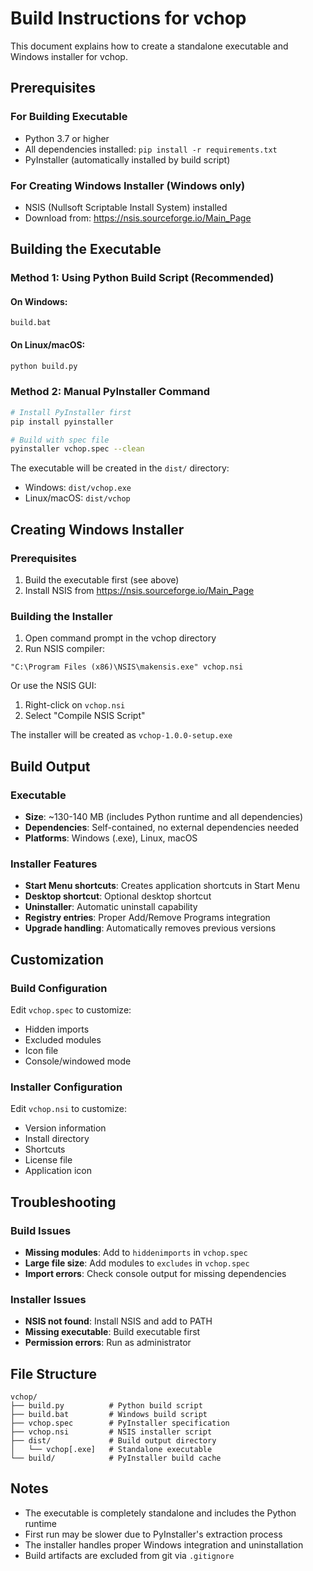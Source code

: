 # Build Instructions for vchop

This document explains how to create a standalone executable and Windows installer for vchop.

## Prerequisites

### For Building Executable
- Python 3.7 or higher
- All dependencies installed: `pip install -r requirements.txt`
- PyInstaller (automatically installed by build script)

### For Creating Windows Installer (Windows only)
- NSIS (Nullsoft Scriptable Install System) installed
- Download from: https://nsis.sourceforge.io/Main_Page

## Building the Executable

### Method 1: Using Python Build Script (Recommended)

#### On Windows:
```batch
build.bat
```

#### On Linux/macOS:
```bash
python build.py
```

### Method 2: Manual PyInstaller Command
```bash
# Install PyInstaller first
pip install pyinstaller

# Build with spec file
pyinstaller vchop.spec --clean
```

The executable will be created in the `dist/` directory:
- Windows: `dist/vchop.exe`
- Linux/macOS: `dist/vchop`

## Creating Windows Installer

### Prerequisites
1. Build the executable first (see above)
2. Install NSIS from https://nsis.sourceforge.io/Main_Page

### Building the Installer

1. Open command prompt in the vchop directory
2. Run NSIS compiler:
```batch
"C:\Program Files (x86)\NSIS\makensis.exe" vchop.nsi
```

Or use the NSIS GUI:
1. Right-click on `vchop.nsi`
2. Select "Compile NSIS Script"

The installer will be created as `vchop-1.0.0-setup.exe`

## Build Output

### Executable
- **Size**: ~130-140 MB (includes Python runtime and all dependencies)
- **Dependencies**: Self-contained, no external dependencies needed
- **Platforms**: Windows (.exe), Linux, macOS

### Installer Features
- **Start Menu shortcuts**: Creates application shortcuts in Start Menu
- **Desktop shortcut**: Optional desktop shortcut
- **Uninstaller**: Automatic uninstall capability
- **Registry entries**: Proper Add/Remove Programs integration
- **Upgrade handling**: Automatically removes previous versions

## Customization

### Build Configuration
Edit `vchop.spec` to customize:
- Hidden imports
- Excluded modules
- Icon file
- Console/windowed mode

### Installer Configuration
Edit `vchop.nsi` to customize:
- Version information
- Install directory
- Shortcuts
- License file
- Application icon

## Troubleshooting

### Build Issues
- **Missing modules**: Add to `hiddenimports` in `vchop.spec`
- **Large file size**: Add modules to `excludes` in `vchop.spec`
- **Import errors**: Check console output for missing dependencies

### Installer Issues
- **NSIS not found**: Install NSIS and add to PATH
- **Missing executable**: Build executable first
- **Permission errors**: Run as administrator

## File Structure

```
vchop/
├── build.py          # Python build script
├── build.bat         # Windows build script
├── vchop.spec        # PyInstaller specification
├── vchop.nsi         # NSIS installer script
├── dist/             # Build output directory
│   └── vchop[.exe]   # Standalone executable
└── build/            # PyInstaller build cache
```

## Notes

- The executable is completely standalone and includes the Python runtime
- First run may be slower due to PyInstaller's extraction process
- The installer handles proper Windows integration and uninstallation
- Build artifacts are excluded from git via `.gitignore`